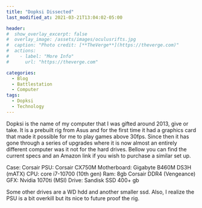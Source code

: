```yaml
---
title: "Dopksi Dissected"
last_modified_at: 2021-03-21T13:04:02-05:00

header:
#  show_overlay_excerpt: false
#  overlay_image: /assets/images/oculusrifts.jpg
#  caption: "Photo credit: [**TheVerge**](https://theverge.com)"
#  actions:
#    - label: "More Info"
#      url: "https://theverge.com"

categories:
  - Blog
  - Battlestation
  - Computer
tags:
  - Dopksi
  - Technology	
---
```


Dopksi is the name of my computer that I was gifted around 2013, give or take. It is a prebuilt rig from Asus and for the first time it had a graphics card that made it possible for me to play games above 30fps. Since then it has gone through a series of upgrades where it is now almost an entirely different computer was it not for the hard drives. Bellow you can find the current specs and an Amazon link if you wish to purchase a similar set up.

Case: Corsair 
PSU: Corsair CX750M
Motherboard: Gigabyte B460M DS3H (mATX)
CPU: core i7-10700 (10th gen)
Ram: 8gb Corsair DDR4 (Vengeance)
GFX: Nvidia 1070ti (MSI)
Drive: Sandisk SSD 400+ gb

Some other drives are a WD hdd and another smaller ssd. Also, I realize the PSU is a bit overkill but its nice to future proof the rig.













